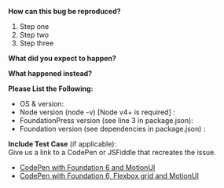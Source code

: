 <!-- Found an error in FoundationPress? Great, please let us know! If you use this template and fill in the blanks in the form below, it will be easier to understand how the error can be fixed.

Please note that issues regarding conflicts with third party WordPress plugins, are not supported in FoundationPress, and will be closed.

For general questions about how to use FoundationPress, please use the Gitter chatroom: https://gitter.im/olefredrik/FoundationPress -->

**How can this bug be reproduced?**

1. Step one
2. Step two
3. Step three

**What did you expect to happen?**

**What happened instead?**

**Please List the Following:**
* OS & version:
* Node version (node -v) [Node v4+ is required] :
* FoundationPress version (see line 3 in package.json):
* Foundation version (see dependencies in package.json) :

**Include Test Case** (if applicable):  
Give us a link to a CodePen or JSFiddle that recreates the issue.
* [CodePen with Foundation 6 and MotionUI](http://codepen.io/rafibomb/pen/xVVGOB)
* [CodePen with Foundation 6, Flexbox grid and MotionUI](http://codepen.io/rafibomb/pen/jqqPra)

